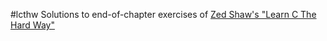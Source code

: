 #lcthw
Solutions to end-of-chapter exercises of [Zed Shaw's "Learn C The Hard Way"](https://learncodethehardway.org/c/)
